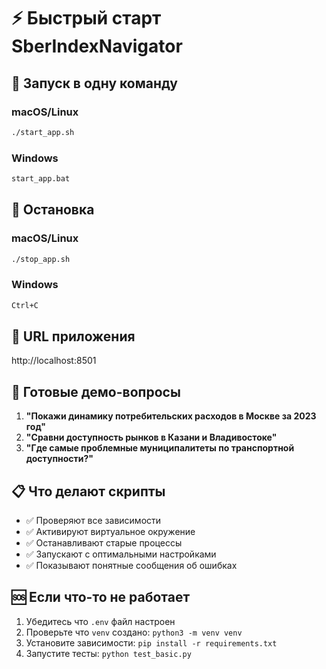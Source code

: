# ⚡ Быстрый старт SberIndexNavigator

## 🚀 Запуск в одну команду

### macOS/Linux
```bash
./start_app.sh
```

### Windows
```bash
start_app.bat
```

## 🛑 Остановка

### macOS/Linux
```bash
./stop_app.sh
```

### Windows
```bash
Ctrl+C
```

## 📍 URL приложения
http://localhost:8501

## 🎯 Готовые демо-вопросы
1. **"Покажи динамику потребительских расходов в Москве за 2023 год"**
2. **"Сравни доступность рынков в Казани и Владивостоке"**
3. **"Где самые проблемные муниципалитеты по транспортной доступности?"**

## 📋 Что делают скрипты
- ✅ Проверяют все зависимости
- ✅ Активируют виртуальное окружение
- ✅ Останавливают старые процессы
- ✅ Запускают с оптимальными настройками
- ✅ Показывают понятные сообщения об ошибках

## 🆘 Если что-то не работает
1. Убедитесь что `.env` файл настроен
2. Проверьте что `venv` создано: `python3 -m venv venv`
3. Установите зависимости: `pip install -r requirements.txt`
4. Запустите тесты: `python test_basic.py` 